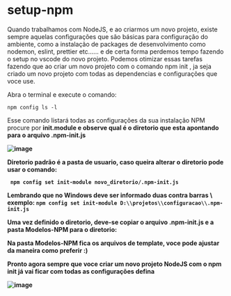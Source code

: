 # setup-npm

Quando trabalhamos com NodeJS, e ao criarmos um novo projeto, existe sempre aquelas configurações que são básicas para configuração do ambiente, como a instalação de packages de desenvolvimento como nodemon, eslint, prettier etc...... e de certa forma perdemos tempo fazendo o setup no vscode do novo projeto.
Podemos otimizar essas tarefas fazendo que ao criar um novo projeto com o comando npm init , ja seja criado um novo projeto com todas as dependencias e configurações que voce use.

Abra o terminal e execute o comando:</br>

`npm config ls -l `

Esse comando listará todas as configurações da sua instalação NPM procure por <b>init.module<b> e observe qual é o diretorio que esta apontando para o arquivo <b>.npm-init.js<b>

![image](https://user-images.githubusercontent.com/30879448/148273079-3c61ba5f-2dd1-4399-8377-308ff60907be.png)

Diretorio padrão é a pasta de usuario, caso queira alterar o diretorio pode usar o comando: </br>

` npm config set init-module novo_diretorio/.npm-init.js`</br>

Lembrando que no Windows deve ser informado duas contra barras \\\
 exemplo:
`npm config set init-module D:\\projetos\\configuracao\\.npm-init.js`</br>

Uma vez definido o diretorio, deve-se copiar o arquivo <b>.npm-init.js<b> e a pasta <b>Modelos-NPM<b> para o diretorio:</br>

Na pasta <b>Modelos-NPM<b> fica os arquivos de template, voce pode ajustar da maneira como preferir :)

Pronto agora sempre que voce criar um novo projeto NodeJS com o npm init já vai ficar com todas as configurações defina</br>

![image](https://user-images.githubusercontent.com/30879448/148413753-9b0351e3-2bca-407d-a92b-0aef80e42c02.png)
